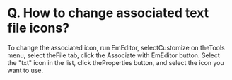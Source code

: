 # Q. How to change associated text file icons?

To change the associated icon, run EmEditor, selectCustomize on theTools menu, select theFile tab, click the
Associate with EmEditor button. Select the "txt" icon in the list, click theProperties button, and select the icon you want to use.
